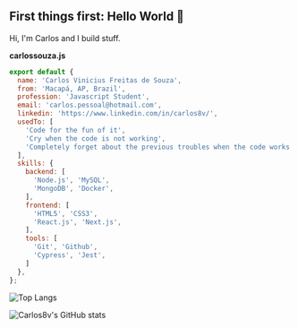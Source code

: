 ## First things first: Hello World 🚀
Hi, I'm Carlos and I build stuff.

**carlossouza.js**

```javascript
export default {
  name: 'Carlos Vinicius Freitas de Souza',
  from: 'Macapá, AP, Brazil',
  profession: 'Javascript Student',
  email: 'carlos.pessoal@hotmail.com',
  linkedin: 'https://www.linkedin.com/in/carlos8v/',
  usedTo: [
    'Code for the fun of it',
    'Cry when the code is not working',
    'Completely forget about the previous troubles when the code works',
  ],
  skills: {
    backend: [
      'Node.js', 'MySQL',
      'MongoDB', 'Docker',
    ],
    frontend: [
      'HTML5', 'CSS3',
      'React.js', 'Next.js',
    ],
    tools: [
      'Git', 'Github',
      'Cypress', 'Jest',
    ]
  },
};

```

![Top Langs](https://github-readme-stats.vercel.app/api/top-langs/?username=carlos8v&theme=tokyonight&layout=compact)

![Carlos8v's GitHub stats](https://github-readme-stats.vercel.app/api?username=carlos8v&show_icons=true&theme=tokyonight)
